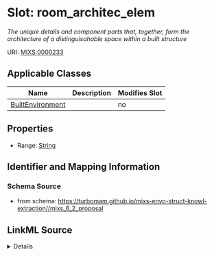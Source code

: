 # Slot: room_architec_elem


_The unique details and component parts that, together, form the architecture of a distinguisahable space within a built structure_



URI: [MIXS:0000233](https://w3id.org/mixs/0000233)



<!-- no inheritance hierarchy -->




## Applicable Classes

| Name | Description | Modifies Slot |
| --- | --- | --- |
[BuiltEnvironment](BuiltEnvironment.md) |  |  no  |







## Properties

* Range: [String](String.md)





## Identifier and Mapping Information







### Schema Source


* from schema: https://turbomam.github.io/mixs-envo-struct-knowl-extraction//mixs_6_2_proposal




## LinkML Source

<details>
```yaml
name: room_architec_elem
description: The unique details and component parts that, together, form the architecture
  of a distinguisahable space within a built structure
title: room architectural elements
notes:
- room
from_schema: https://turbomam.github.io/mixs-envo-struct-knowl-extraction//mixs_6_2_proposal
rank: 1000
slot_uri: MIXS:0000233
multivalued: false
alias: room_architec_elem
domain_of:
- BuiltEnvironment
range: string
required: false
recommended: false

```
</details>